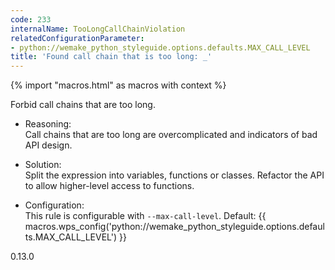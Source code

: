 ```yaml
---
code: 233
internalName: TooLongCallChainViolation
relatedConfigurationParameter:
- python://wemake_python_styleguide.options.defaults.MAX_CALL_LEVEL
title: 'Found call chain that is too long: _'
---
```


{% import "macros.html" as macros with context %}

Forbid call chains that are too long.

  - Reasoning:  
    Call chains that are too long are overcomplicated and indicators of
    bad API design.

  - Solution:  
    Split the expression into variables, functions or classes. Refactor
    the API to allow higher-level access to functions.

  - Configuration:  
    This rule is configurable with `--max-call-level`. Default:
    {{ macros.wps_config('python://wemake_python_styleguide.options.defaults.MAX_CALL_LEVEL') }}

<div class="versionadded">

0.13.0

</div>